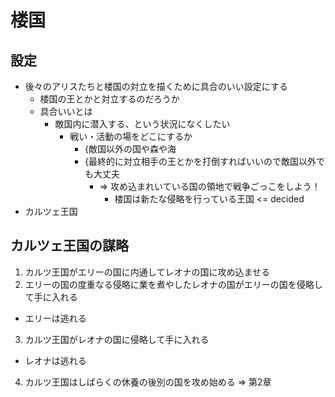 # 楼国
## 設定
- 後々のアリスたちと楼国の対立を描くために具合のいい設定にする
  - 楼国の王とかと対立するのだろうか
  - 具合いいとは
    - 敵国内に潜入する、という状況になくしたい
      - 戦い・活動の場をどこにするか
        - {敵国以外の国や森や海
        - {最終的に対立相手の王とかを打倒すればいいので敵国以外でも大丈夫
          - => 攻め込まれいている国の領地で戦争ごっこをしよう！
            - 楼国は新たな侵略を行っている王国 <= decided
- カルツェ王国

## カルツェ王国の謀略
1. カルツ王国がエリーの国に内通してレオナの国に攻め込ませる
2. エリーの国の度重なる侵略に業を煮やしたレオナの国がエリーの国を侵略して手に入れる
  - エリーは逃れる
3. カルツ王国がレオナの国に侵略して手に入れる
  - レオナは逃れる
4. カルツ王国はしばらくの休養の後別の国を攻め始める => 第2章


